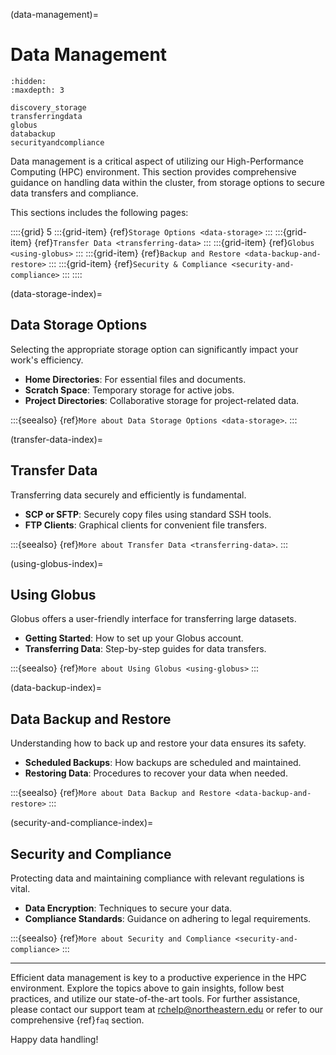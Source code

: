 (data-management)=
# Data Management

```{toctree}
:hidden:
:maxdepth: 3

discovery_storage
transferringdata
globus
databackup
securityandcompliance
```

Data management is a critical aspect of utilizing our High-Performance Computing (HPC) environment. This section provides comprehensive guidance on handling data within the cluster, from storage options to secure data transfers and compliance.

This sections includes the following pages:

::::{grid} 5
:::{grid-item} {ref}`Storage Options <data-storage>`
:::
:::{grid-item} {ref}`Transfer Data <transferring-data>`
:::
:::{grid-item} {ref}`Globus <using-globus>`
:::
:::{grid-item} {ref}`Backup and Restore <data-backup-and-restore>`
:::
:::{grid-item} {ref}`Security & Compliance <security-and-compliance>`
:::
::::

(data-storage-index)=
## Data Storage Options

Selecting the appropriate storage option can significantly impact your work's efficiency.

- **Home Directories**: For essential files and documents.
- **Scratch Space**: Temporary storage for active jobs.
- **Project Directories**: Collaborative storage for project-related data.

:::{seealso}
{ref}`More about Data Storage Options <data-storage>`.
:::

(transfer-data-index)=
## Transfer Data

Transferring data securely and efficiently is fundamental.

- **SCP or SFTP**: Securely copy files using standard SSH tools.
- **FTP Clients**: Graphical clients for convenient file transfers.

:::{seealso}
{ref}`More about Transfer Data <transferring-data>`.
:::

(using-globus-index)=
## Using Globus

Globus offers a user-friendly interface for transferring large datasets.

- **Getting Started**: How to set up your Globus account.
- **Transferring Data**: Step-by-step guides for data transfers.

:::{seealso}
{ref}`More about Using Globus <using-globus>`
:::

(data-backup-index)=
## Data Backup and Restore

Understanding how to back up and restore your data ensures its safety.

- **Scheduled Backups**: How backups are scheduled and maintained.
- **Restoring Data**: Procedures to recover your data when needed.

:::{seealso}
{ref}`More about Data Backup and Restore <data-backup-and-restore>`
:::

(security-and-compliance-index)=
## Security and Compliance

Protecting data and maintaining compliance with relevant regulations is vital.

- **Data Encryption**: Techniques to secure your data.
- **Compliance Standards**: Guidance on adhering to legal requirements.

:::{seealso}
{ref}`More about Security and Compliance <security-and-compliance>`
:::

---

Efficient data management is key to a productive experience in the HPC environment. Explore the topics above to gain insights, follow best practices, and utilize our state-of-the-art tools. For further assistance, please contact our support team at <rchelp@northeastern.edu> or refer to our comprehensive {ref}`faq` section.

Happy data handling!
